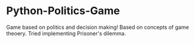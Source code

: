 # Python-Politics-Game

Game based on politics and decision making! Based on concepts of game theoery. Tried implementing Prisoner's dilemma.
